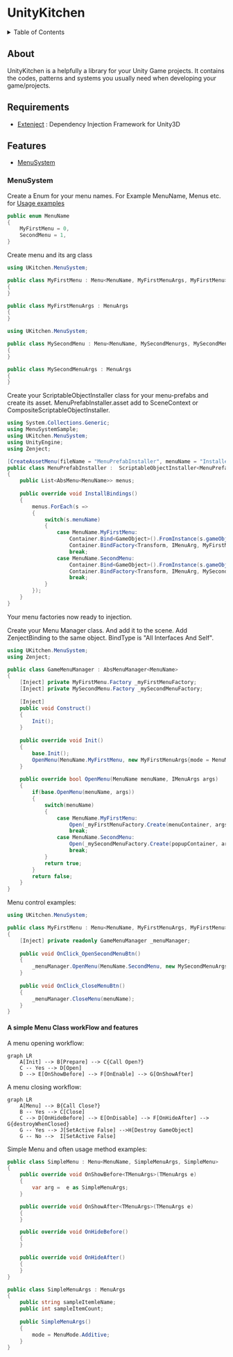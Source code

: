 # UnityKitchen

<details title="Table of Contents">
<summary>Table of Contents</summary>

- [About](#about)
- [Features](#features)
    - [MenuSystem](#menusystem)
      - [A simple Menu Class workFlow and features](#a-simple-menu-class-workflow-and-features)

</details>

## About
UnityKitchen is a  helpfully a library for your Unity Game projects. It contains the codes, patterns and systems you usually need when developing your game/projects.


## Requirements
* [Extenject](https://github.com/modesttree/Zenject) : Dependency Injection Framework for Unity3D

## Features
- [MenuSystem](#MenuSystem)

### MenuSystem

Create a Enum for your menu names. For Example MenuName, Menus etc.
for [Usage examples][1]

[1]: Assets/Scripts/MenuSystemSample

```c#
public enum MenuName
{
    MyFirstMenu = 0,
    SecondMenu = 1,
}
```
Create menu and its arg class
```c#
using UKitchen.MenuSystem;

public class MyFirstMenu : Menu<MenuName, MyFirstMenuArgs, MyFirstMenu>
{
}

public class MyFirstMenuArgs : MenuArgs
{
}
```
```c#
using UKitchen.MenuSystem;

public class MySecondMenu : Menu<MenuName, MySecondMenurgs, MySecondMenu>
{
}

public class MySecondMenuArgs : MenuArgs
{
}
```
Create your ScriptableObjectInstaller class for your menu-prefabs and create its asset. MenuPrefabInstaller.asset add to SceneContext or CompositeScriptableObjectInstaller. 
```c#
using System.Collections.Generic;
using MenuSystemSample;
using UKitchen.MenuSystem;
using UnityEngine;
using Zenject;

[CreateAssetMenu(fileName = "MenuPrefabInstaller", menuName = "Installers/MenuPrefabInstaller")]
public class MenuPrefabInstaller :  ScriptableObjectInstaller<MenuPrefabInstaller>
{
    public List<AbsMenu<MenuName>> menus;
    
    public override void InstallBindings()
    {
        menus.ForEach(s => 
        {
            switch(s.menuName)
            {
                case MenuName.MyFirstMenu:
                    Container.Bind<GameObject>().FromInstance(s.gameObject).WhenInjectedInto<MyFirstMenu.Factory>();
                    Container.BindFactory<Transform, IMenuArg, MyFirstMenu, MyFirstMenu.Factory>().FromFactory<MyFirstMenu.Factory>();     
                    break;
                case MenuName.SecondMenu:
                    Container.Bind<GameObject>().FromInstance(s.gameObject).WhenInjectedInto<MySecondMenu.Factory>();
                    Container.BindFactory<Transform, IMenuArg, MySecondMenu, MySecondMenu.Factory>().FromFactory<MySecondMenu.Factory>();     
                    break;
            }
        });
    }
}
```
Your menu factories now ready to injection.

Create your Menu Manager class. And add it to the scene. Add ZenjectBinding to the same object. BindType is "All Interfaces And Self".
```c#
using UKitchen.MenuSystem;
using Zenject;

public class GameMenuManager : AbsMenuManager<MenuName>
{
    [Inject] private MyFirstMenu.Factory _myFirstMenuFactory;
    [Inject] private MySecondMenu.Factory _mySecondMenuFactory;
    
    [Inject]
    public void Construct()
    {
        Init();
    }
    
    public override void Init()
    {
        base.Init();
        OpenMenu(MenuName.MyFirstMenu, new MyFirstMenuArgs{mode = MenuMode.Single});
    }
    
    public override bool OpenMenu(MenuName menuName, IMenuArgs args)
    {
        if(base.OpenMenu(menuName, args))
        {
            switch(menuName)
            {
                case MenuName.MyFirstMenu:
                    Open(_myFirstMenuFactory.Create(menuContainer, args), args);
                    break;
                case MenuName.SecondMenu:
                    Open(_mySecondMenuFactory.Create(popupContainer, args), args);
                    break;
            }
            return true;
        }
        return false;
    }
}
```
Menu control examples:
```c#
using UKitchen.MenuSystem;

public class MyFirstMenu : Menu<MenuName, MyFirstMenuArgs, MyFirstMenu>
{
    [Inject] private readonly GameMenuManager _menuManager;
    
    public void OnClick_OpenSecondMenuBtn()
    {
        _menuManager.OpenMenu(MenuName.SecondMenu, new MySecondMenuArgs{mode = MenuMode.Additive});
    }
    
    public void OnClick_CloseMenuBtn()
    {
        _menuManager.CloseMenu(menuName);
    }
}
```

#### A simple Menu Class workFlow and features

A menu opening workflow:
```mermaid
graph LR
    A[Init] --> B[Prepare] --> C{Call Open?}
    C -- Yes --> D[Open]
    D --> E[OnShowBefore] --> F[OnEnable] --> G[OnShowAfter]
```

A menu closing workflow:
```mermaid
graph LR
    A[Menu] --> B{Call Close?}
    B -- Yes --> C[Close]
    C --> D[OnHideBefore] --> E[OnDisable] --> F[OnHideAfter] --> G{destroyWhenClosed}
    G -- Yes --> J[SetActive False] -->H[Destroy GameObject]
    G -- No -->  I[SetActive False]
```
Simple Menu and often usage method examples:
```c#
public class SimpleMenu : Menu<MenuName, SimpleMenuArgs, SimpleMenu>
{
    public override void OnShowBefore<TMenuArgs>(TMenuArgs e)
    {
        var arg =  e as SimpleMenuArgs;
    }

    public override void OnShowAfter<TMenuArgs>(TMenuArgs e)
    {
    }

    public override void OnHideBefore()
    {
    }

    public override void OnHideAfter()
    {
    }
}

public class SimpleMenuArgs : MenuArgs
{
    public string sampleItemleName;
    public int sampleItemCount;
    
    public SimpleMenuArgs()
    {
        mode = MenuMode.Additive;
    }
}
```
